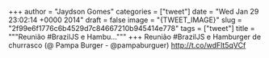 
+++
author = "Jaydson Gomes"
categories = ["tweet"]
date = "Wed Jan 29 23:02:14 +0000 2014"
draft = false
image = "{TWEET_IMAGE}"
slug = "2f99e6f1776c6b4529d7c84667210b945414e778"
tags = ["tweet"]
title = """Reunião #BrazilJS e Hambu..."""
+++
Reunião #BrazilJS e Hamburger de churrasco (@ Pampa Burger - @pampaburguer) http://t.co/wdFlt5qVCf
